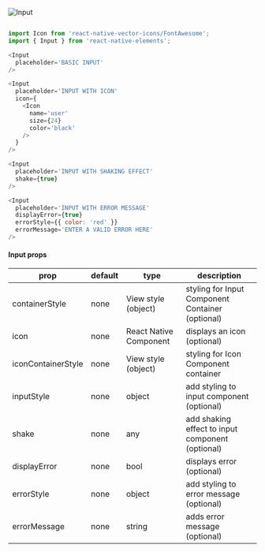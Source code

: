 ![Input](https://i.imgur.com/Zm7MTQD.png)

```js

import Icon from 'react-native-vector-icons/FontAwesome';
import { Input } from 'react-native-elements';

<Input 
  placeholder='BASIC INPUT'
/>

<Input 
  placeholder='INPUT WITH ICON' 
  icon={
    <Icon 
      name='user'
      size={24}
      color='black'
    />
  }
/>

<Input
  placeholder='INPUT WITH SHAKING EFFECT'
  shake={true}
/>

<Input
  placeholder='INPUT WITH ERROR MESSAGE'
  displayError={true}
  errorStyle={{ color: 'red' }}
  errorMessage='ENTER A VALID ERROR HERE'
/>

```

#### Input props

| prop | default | type | description |
| ---- | ---- | ----| ---- |
| containerStyle | none | View style (object) | styling for Input Component Container (optional) |
| icon | none | React Native Component | displays an icon (optional) |
| iconContainerStyle | none | View style (object) | styling for Icon Component container |
| inputStyle | none | object | add styling to input component (optional) |
| shake | none | any | add shaking effect to input component (optional) |
| displayError | none | bool | displays error (optional) |
| errorStyle | none | object | add styling to error message (optional) |
| errorMessage | none | string | adds error message (optional) |
